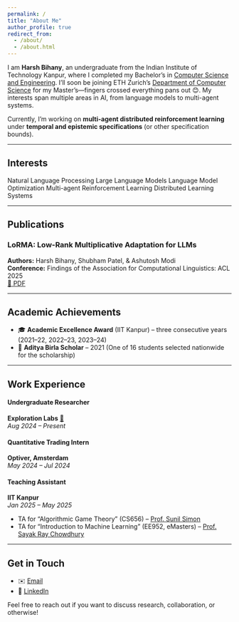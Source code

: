 ```yaml
---
permalink: /
title: "About Me"
author_profile: true
redirect_from: 
  - /about/
  - /about.html
---
```

<!-- ===== Introduction ===== -->

I am **Harsh Bihany**, an undergraduate from the Indian Institute of Technology Kanpur, where I completed my Bachelor’s in [Computer Science and Engineering](https://cse.iitk.ac.in). I’ll soon be joining ETH Zurich’s [Department of Computer Science](https://inf.ethz.ch/) for my Master’s—fingers crossed everything pans out 😊. My interests span multiple areas in AI, from language models to multi-agent systems.

Currently, I’m working on **multi-agent distributed reinforcement learning** under **temporal and epistemic specifications** (or other specification bounds).

---

<!-- ===== Interests ===== -->

## Interests

<div class="btn-group" role="group" aria-label="Interests">
  <span class="btn">Natural Language Processing</span>
  <span class="btn">Large Language Models</span>
  <span class="btn">Language Model Optimization</span>
  <span class="btn">Multi-agent Reinforcement Learning</span>
  <span class="btn">Distributed Learning Systems</span>
</div>

---

<!-- ===== Publications ===== -->

## Publications

<div class="publication">
  <h3>LoRMA: Low-Rank Multiplicative Adaptation for LLMs</h3>
  <p>
    <strong>Authors:</strong> Harsh Bihany, Shubham Patel, & Ashutosh Modi<br>
    <strong>Conference:</strong> Findings of the Association for Computational Linguistics: ACL 2025<br>
    <a href="https://openreview.net/pdf?id=AXTK47joyI" target="_blank" class="btn btn-primary">📄 PDF</a>
  </p>
</div>


<!-- > **Tip:** If you’d like to embed all my publications automatically, you can place a `publications.bib` file in `_bibliography/` and add `publication: true` to a dedicated `publications.md`—Academicpages will generate a formatted list for you. -->

---

<!-- ===== Academic Achievements ===== -->

## Academic Achievements

- 🎓 **Academic Excellence Award** (IIT Kanpur) – three consecutive years (2021–22, 2022–23, 2023–24)
- 🏅 **Aditya Birla Scholar** – 2021 (One of 16 students selected nationwide for the scholarship)

---

<!-- ===== Work Experience ===== -->

## Work Experience

<div class="experience-group">

  <div class="experience">
    <h4>Undergraduate Researcher</h4>
    <p><strong>Exploration Labs</strong> <a href="https://exploration-lab.github.io/" target="_blank">🔗</a> <br>
    <em>Aug 2024 – Present</em></p>
  </div>

  <div class="experience">
    <h4>Quantitative Trading Intern</h4>
    <p><strong>Optiver, Amsterdam</strong><br>
    <em>May 2024 – Jul 2024</em></p>
  </div>

  <div class="experience">
    <h4>Teaching Assistant</h4>
    <p><strong>IIT Kanpur</strong><br>
    <em>Jan 2025 – May 2025</em></p>
    <ul>
      <li>TA for “Algorithmic Game Theory” (CS656) – <a href="https://www.cse.iitk.ac.in/users/simon/">Prof. Sunil Simon</a></li>
      <li>TA for “Introduction to Machine Learning” (EE952, eMasters) – <a href="https://sites.google.com/view/sayakraychowdhury/home">Prof. Sayak Ray Chowdhury</a></li>
    </ul>
  </div>

</div>

---

<!-- ===== Contact ===== -->

## Get in Touch

- ✉️ [Email](mailto:harshbihany7@gmail.com)
- 💼 [LinkedIn](https://www.linkedin.com/in/harsh-bihany-b21a88230/)

Feel free to reach out if you want to discuss research, collaboration, or otherwise!
